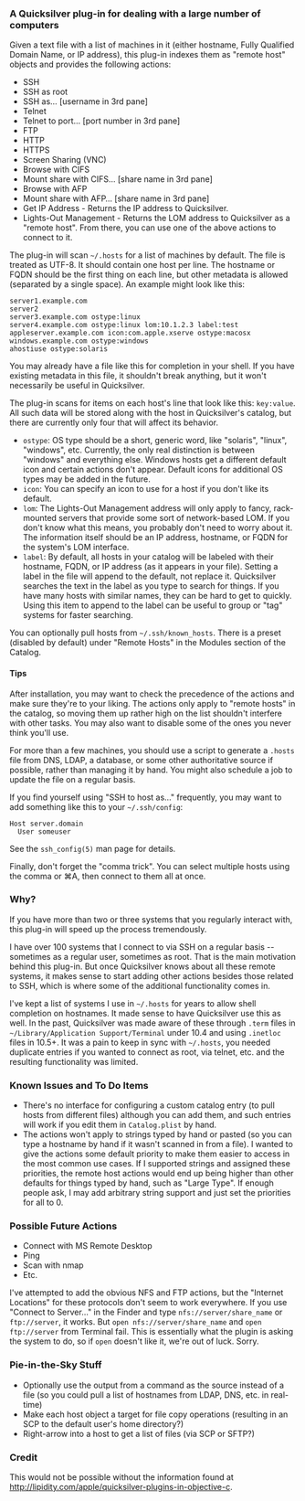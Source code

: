 ### A Quicksilver plug-in for dealing with a large number of computers ###

Given a text file with a list of machines in it (either hostname, Fully Qualified Domain Name, or IP address), this plug-in indexes them as "remote host" objects and provides the following actions:

  * SSH
  * SSH as root
  * SSH as… [username in 3rd pane]
  * Telnet
  * Telnet to port… [port number in 3rd pane]
  * FTP
  * HTTP
  * HTTPS
  * Screen Sharing (VNC)
  * Browse with CIFS
  * Mount share with CIFS… [share name in 3rd pane]
  * Browse with AFP
  * Mount share with AFP… [share name in 3rd pane]
  * Get IP Address - Returns the IP address to Quicksilver.
  * Lights-Out Management - Returns the LOM address to Quicksilver as a "remote host". From there, you can use one of the above actions to connect to it.

The plug-in will scan `~/.hosts` for a list of machines by default. The file is treated as UTF-8. It should contain one host per line. The hostname or FQDN should be the first thing on each line, but other metadata is allowed (separated by a single space). An example might look like this:

    server1.example.com
    server2
    server3.example.com ostype:linux
    server4.example.com ostype:linux lom:10.1.2.3 label:test
    appleserver.example.com icon:com.apple.xserve ostype:macosx
    windows.example.com ostype:windows
    ahostiuse ostype:solaris

You may already have a file like this for completion in your shell. If you have existing metadata in this file, it shouldn't break anything, but it won't necessarily be useful in Quicksilver.

The plug-in scans for items on each host's line that look like this: `key:value`. All such data will be stored along with the host in Quicksilver's catalog, but there are currently only four that will affect its behavior.

  * `ostype`: OS type should be a short, generic word, like "solaris", "linux", "windows", etc. Currently, the only real distinction is between "windows" and everything else. Windows hosts get a different default icon and certain actions don't appear. Default icons for additional OS types may be added in the future.
  * `icon`: You can specify an icon to use for a host if you don't like its default.
  * `lom`: The Lights-Out Management address will only apply to fancy, rack-mounted servers that provide some sort of network-based LOM. If you don't know what this means, you probably don't need to worry about it. The information itself should be an IP address, hostname, or FQDN for the system's LOM interface.
  * `label`: By default, all hosts in your catalog will be labeled with their hostname, FQDN, or IP address (as it appears in your file). Setting a label in the file will append to the default, not replace it. Quicksilver searches the text in the label as you type to search for things. If you have many hosts with similar names, they can be hard to get to quickly. Using this item to append to the label can be useful to group or "tag" systems for faster searching.

You can optionally pull hosts from `~/.ssh/known_hosts`. There is a preset (disabled by default) under "Remote Hosts" in the Modules section of the Catalog.

#### Tips ####

After installation, you may want to check the precedence of the actions and make sure they're to your liking. The actions only apply to "remote hosts" in the catalog, so moving them up rather high on the list shouldn't interfere with other tasks. You may also want to disable some of the ones you never think you'll use.

For more than a few machines, you should use a script to generate a `.hosts` file from DNS, LDAP, a database, or some other authoritative source if possible, rather than managing it by hand. You might also schedule a job to update the file on a regular basis.

If you find yourself using "SSH to host as…" frequently, you may want to add something like this to your `~/.ssh/config`:

    Host server.domain
      User someuser

See the `ssh_config(5)` man page for details.

Finally, don't forget the "comma trick". You can select multiple hosts using the comma or ⌘A, then connect to them all at once.

### Why? ###

If you have more than two or three systems that you regularly interact with, this plug-in will speed up the process tremendously.

I have over 100 systems that I connect to via SSH on a regular basis -- sometimes as a regular user, sometimes as root. That is the main motivation behind this plug-in. But once Quicksilver knows about all these remote systems, it makes sense to start adding other actions besides those related to SSH, which is where some of the additional functionality comes in.

I've kept a list of systems I use in `~/.hosts` for years to allow shell completion on hostnames. It made sense to have Quicksilver use this as well. In the past, Quicksilver was made aware of these through `.term` files in `~/Library/Application Support/Terminal` under 10.4 and using `.inetloc` files in 10.5+. It was a pain to keep in sync with `~/.hosts`, you needed duplicate entries if you wanted to connect as root, via telnet, etc. and the resulting functionality was limited.

### Known Issues and To Do Items ###

  * There's no interface for configuring a custom catalog entry (to pull hosts from different files) although you can add them, and such entries will work if you edit them in `Catalog.plist` by hand.
  * The actions won't apply to strings typed by hand or pasted (so you can type a hostname by hand if it wasn't scanned in from a file). I wanted to give the actions some default priority to make them easier to access in the most common use cases. If I supported strings and assigned these priorities, the remote host actions would end up being higher than other defaults for things typed by hand, such as "Large Type". If enough people ask, I may add arbitrary string support and just set the priorities for all to 0.

### Possible Future Actions ###

  * Connect with MS Remote Desktop
  * Ping
  * Scan with nmap
  * Etc.

I've attempted to add the obvious NFS and FTP actions, but the "Internet Locations" for these protocols don't seem to work everywhere. If you use "Connect to Server…" in the Finder and type `nfs://server/share_name` or `ftp://server`, it works. But `open nfs://server/share_name` and `open ftp://server` from Terminal fail. This is essentially what the plugin is asking the system to do, so if `open` doesn't like it, we're out of luck. Sorry.

### Pie-in-the-Sky Stuff ###

  * Optionally use the output from a command as the source instead of a file
    (so you could pull a list of hostnames from LDAP, DNS, etc. in real-time)
  * Make each host object a target for file copy operations
    (resulting in an SCP to the default user's home directory?)
  * Right-arrow into a host to get a list of files (via SCP or SFTP?)

### Credit ###

This would not be possible without the information found at <http://lipidity.com/apple/quicksilver-plugins-in-objective-c>.
